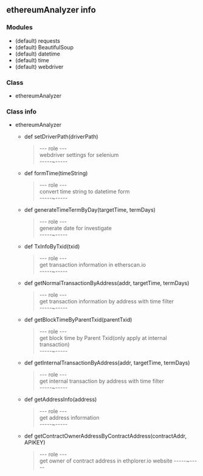 ## ethereumAnalyzer info

### Modules
- (default) requests  
- (default) BeautifulSoup  
- (default) datetime  
- (default) time  
- (default) webdriver

### Class
- ethereumAnalyzer  

### Class info
- ethereumAnalyzer  
    * def setDriverPath(driverPath)  
        > --- role ---  
        > webdriver settings for selenium  
        > -----~-----

    * def formTime(timeString)  
        > --- role ---  
        > convert time string to datetime form  
        > -----~-----  

    * def generateTimeTermByDay(targetTime, termDays)  
        > --- role ---  
        > generate date for investigate  
        > -----~-----  

    * def TxInfoByTxid(txid)  
        > --- role ---  
        > get transaction information in etherscan.io  
        > -----~-----  

    * def getNormalTransactionByAddress(addr, targetTime, termDays)  
        > --- role ---  
        > get transaction information by address with time filter  
        > -----~-----  

    * def getBlockTimeByParentTxid(parentTxid)  
        > --- role ---  
        > get block time by Parent Txid(only apply at internal transaction)  
        > -----~-----

    * def getInternalTransactionByAddress(addr, targetTime, termDays)  
        > --- role ---  
        > get internal transaction by address with time filter  
        > -----~-----  

    * def getAddressInfo(address)  
        > --- role ---  
        > get address information  
        > -----~-----   

    * def getContractOwnerAddressByContractAddress(contractAddr, APIKEY)  
        > --- role ---  
        > get owner of contract address in ethplorer.io website
        > -----~-----  
        